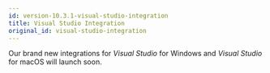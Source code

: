 ```yaml
---
id: version-10.3.1-visual-studio-integration
title: Visual Studio Integration
original_id: visual-studio-integration
---
```


Our brand new integrations for _Visual Studio_ for Windows and _Visual Studio_ for macOS will launch soon.
